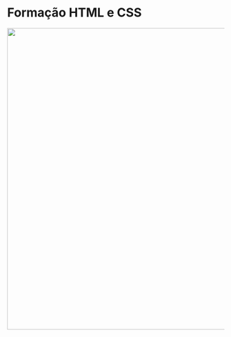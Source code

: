 # Formação HTML e CSS


<div align="center">
<img src="https://user-images.githubusercontent.com/80546584/147609720-7537d010-b070-45ab-b8a9-f8dc47563adc.png" width="700px" />
</div>
